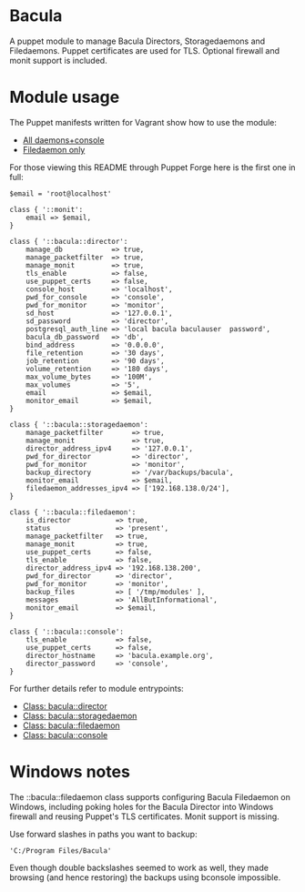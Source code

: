 # Bacula

A puppet module to manage Bacula Directors, Storagedaemons and Filedaemons.
Puppet certificates are used for TLS. Optional firewall and monit support
is included.

# Module usage

The Puppet manifests written for Vagrant show how to use the module:

* [All daemons+console](vagrant/all.pp)
* [Filedaemon only](vagrant/fd.pp)

For those viewing this README through Puppet Forge here is the first one in
full:

    $email = 'root@localhost'
    
    class { '::monit':
        email => $email,
    }
    
    class { '::bacula::director':
        manage_db            => true,
        manage_packetfilter  => true,
        manage_monit         => true,
        tls_enable           => false,
        use_puppet_certs     => false,
        console_host         => 'localhost',
        pwd_for_console      => 'console',
        pwd_for_monitor      => 'monitor',
        sd_host              => '127.0.0.1',
        sd_password          => 'director',
        postgresql_auth_line => 'local bacula baculauser  password',
        bacula_db_password   => 'db',
        bind_address         => '0.0.0.0',
        file_retention       => '30 days',
        job_retention        => '90 days',
        volume_retention     => '180 days',
        max_volume_bytes     => '100M',
        max_volumes          => '5',
        email                => $email,
        monitor_email        => $email,
    }
    
    class { '::bacula::storagedaemon':
        manage_packetfilter       => true,
        manage_monit              => true,
        director_address_ipv4     => '127.0.0.1',
        pwd_for_director          => 'director',
        pwd_for_monitor           => 'monitor',
        backup_directory          => '/var/backups/bacula',
        monitor_email             => $email,
        filedaemon_addresses_ipv4 => ['192.168.138.0/24'],
    }
    
    class { '::bacula::filedaemon':
        is_director           => true,
        status                => 'present',
        manage_packetfilter   => true,
        manage_monit          => true,
        use_puppet_certs      => false,
        tls_enable            => false,
        director_address_ipv4 => '192.168.138.200',
        pwd_for_director      => 'director',
        pwd_for_monitor       => 'monitor',
        backup_files          => [ '/tmp/modules' ],
        messages              => 'AllButInformational',
        monitor_email         => $email,
    }

    class { '::bacula::console':
        tls_enable            => false,
        use_puppet_certs      => false,
        director_hostname     => 'bacula.example.org',
        director_password     => 'console',
    }

For further details refer to module entrypoints:

* [Class: bacula::director](manifests/director.pp)
* [Class: bacula::storagedaemon](manifests/storagedaemon.pp)
* [Class: bacula::filedaemon](manifests/filedaemon.pp)
* [Class: bacula::console](manifests/console.pp)

# Windows notes

The ::bacula::filedaemon class supports configuring Bacula Filedaemon on 
Windows, including poking holes for the Bacula Director into Windows firewall 
and reusing Puppet's TLS certificates. Monit support is missing.

Use forward slashes in paths you want to backup:

    'C:/Program Files/Bacula'

Even though double backslashes seemed to work as well, they made browsing (and 
hence restoring) the backups using bconsole impossible.
